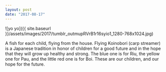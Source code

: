 ```yaml
---
layout: post
date: "2017-08-17"
---
```


![yo yo]({{ site.baseurl }}/assets/images/2017/tumblr_outmupRVrB1r16syio1_1280-768x1024.jpg)

A fish for each child, flying from the house. Flying Koinobori (carp streamer) is a Japanese tradition in honor of children for a good future and in the hope that they will grow up healthy and strong. The blue one is for Riu, the yellow one for Pau, and the little red one is for Boi. These are our children, and our hope for the future.
